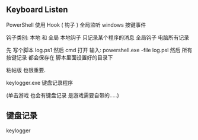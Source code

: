 ## Keyboard  Listen

PowerShell 使用 Hook ( 钩子 ) 全局监听 windows 按键事件

钩子类别: 本地 和 全局
本地钩子  只记录某个程序的消息
全局钩子 电脑所有记录

先 写个脚本  log.ps1
然后 cmd 打开 输入:
powershell.exe -file log.psl
然后 所有按键记录 都会保存在 脚本里面设置好的目录下



粘帖版  也很重要.



keylogger.exe  键盘记录程序

(单击游戏 也会有键盘记录 是游戏需要自带的.....)


## 键盘记录


keylogger
